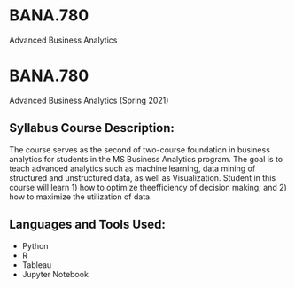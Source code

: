 # BANA.780
Advanced Business Analytics


<h1> BANA.780 </h1>
Advanced Business Analytics (Spring 2021)

<h2> Syllabus Course Description: </h2>

The course serves as the second of two-course foundation in business analytics for students in the MS Business Analytics program. The goal is to teach advanced analytics such as machine learning, data mining of structured and unstructured data, as well as Visualization. Student in this course will learn 1) how to optimize theefficiency of decision making; and 2) how to maximize the utilization of data.

<h2> Languages and Tools Used: </h2>

* Python
* R
* Tableau
* Jupyter Notebook
